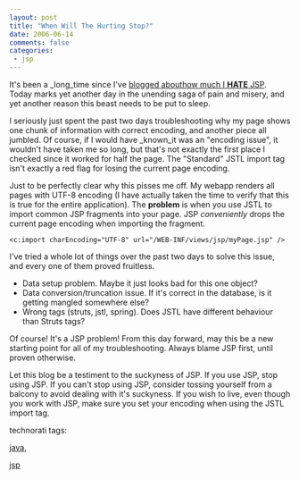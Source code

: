 ```yaml
---
layout: post
title: "When Will The Hurting Stop?"
date: 2006-06-14
comments: false
categories:
 - jsp
---
```


It's been a _long_time since I've [blogged about](http://jroller.com/page/wireframe/?anchor=jsp_is_a_joke)[how much I **HATE** JSP](http://jroller.com/page/wireframe/20041022#the_two_faces_of_jsp). Today marks yet another day in the unending saga of pain and misery, and yet another reason this beast needs to be put to sleep.



I seriously just spent the past two days troubleshooting why my page shows one chunk of information with correct encoding, and another piece all jumbled. Of course, if I would have _known_it was an "encoding issue", it wouldn't have taken me so long, but that's not exactly the first place I checked since it worked for half the page. The "Standard" JSTL import tag isn't exactly a red flag for losing the current page encoding.



Just to be perfectly clear why this pisses me off. My webapp renders all pages with UTF-8 encoding (I have actually taken the time to verify that this is true for the entire application). The **problem** is when you use JSTL to import common JSP fragments into your page. JSP _conveniently_ drops the current page encoding when importing the fragment.



```
<c:import charEncoding="UTF-8" url="/WEB-INF/views/jsp/myPage.jsp" />
```



I've tried a whole lot of things over the past two days to solve this issue, and every one of them proved fruitless.


  - Data setup problem. Maybe it just looks bad for this one object?
  - Data conversion/truncation issue. If it's correct in the database, is it getting mangled somewhere else?
  - Wrong tags (struts, jstl, spring). Does JSTL have different behaviour than Struts tags?



Of course! It's a JSP problem! From this day forward, may this be a new starting point for all of my troubleshooting. Always blame JSP first, until proven otherwise.



Let this blog be a testiment to the suckyness of JSP. If you use JSP, stop using JSP. If you can't stop using JSP, consider tossing yourself from a balcony to avoid dealing with it's suckyness. If you wish to live, even though you work with JSP, make sure you set your encoding when using the JSTL import tag.





technorati tags:

[java](http://technorati.com/tag/java),

[jsp](http://technorati.com/tag/jsp)


